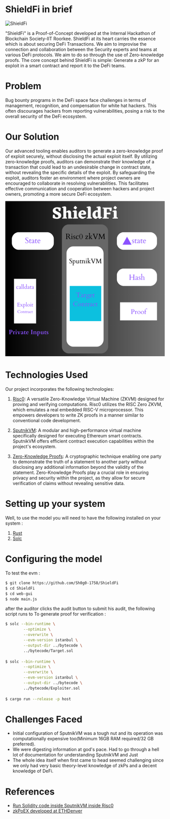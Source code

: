 # ShieldFi in brief
  ![ShieldFi](https://github.com/VasuK111/ShieldFi/blob/864dbdbbc0a7b5df1e73fdce4d9624ed17100b68/WhatsApp%20Image%202023-07-15%20at%201.29.34%20AM.jpeg)

"ShieldFi" is a Proof-of-Concept developed at the Internal Hackathon of Blockchain Society-IIT Roorkee. 
ShieldFi at its heart carries the essence which is about securing DeFi Transactions. 
We aim to improvise the connection and collaboration between the Security experts and teams at various DeFi protocols. We aim to do so through the use of Zero-knowledge proofs. 
The core concept behind ShieldFi is simple: Generate a zkP for an exploit in a smart contract and report it to the DeFi teams.

# Problem 
Bug bounty programs in the DeFi space face challenges in terms of management, recognition, and compensation for white hat hackers.
This often discourages hackers from reporting vulnerabilities, posing a risk to the overall security of the DeFi ecosystem.

# Our Solution
Our advanced tooling enables auditors to generate a zero-knowledge proof of exploit securely, without disclosing the actual exploit itself. By utilizing zero-knowledge proofs, auditors can demonstrate their knowledge of a transaction that could lead to an undesirable change in contract state, without revealing the specific details of the exploit.
By safeguarding the exploit, auditors foster an environment where project owners are encouraged to collaborate in resolving vulnerabilities. This facilitates effective communication and cooperation between hackers and project owners, promoting a more secure DeFi ecosystem.

![Mechanism](https://github.com/VasuK111/ShieldFi/blob/f0a7f9578e94933f0178daddb45508660fbb03c2/Risc0%20zkVM.png)

# Technologies Used
Our project incorporates the following technologies:

1. [Risc0](https://www.risczero.com/): A versatile Zero-Knowledge Virtual Machine (ZKVM) designed for proving and verifying computations. Risc0 utilizes the RISC Zero ZKVM, which emulates a real embedded RISC-V microprocessor. This empowers developers to write ZK proofs in a manner similar to conventional code development.

2. [SputnikVM](https://github.com/rust-blockchain/evm): A modular and high-performance virtual machine specifically designed for executing Ethereum smart contracts. SputnikVM offers efficient contract execution capabilities within the project's ecosystem.

3. [Zero-Knowledge Proofs](https://en.wikipedia.org/wiki/Zero-knowledge_proof): A cryptographic technique enabling one party to demonstrate the truth of a statement to another party without disclosing any additional information beyond the validity of the statement. Zero-Knowledge Proofs play a crucial role in ensuring privacy and security within the project, as they allow for secure verification of claims without revealing sensitive data.

# Setting up your system
Well, to use the model you will need to have the following installed on your system :
1. [Rust](https://www.rust-lang.org/tools/install)
3. [Solc](https://docs.soliditylang.org/en/v0.8.17/installing-solidity.html)

# Configuring the model

To test the evm :
```bash
$ git clone https://github.com/Sh0g0-1758/ShieldFi
$ cd ShieldFi
$ cd web-gui
$ node main.js
```

after the auditor clicks the audit button to submit his audit, the following script runs to To generate proof for verification : 
```bash
$ solc --bin-runtime \
        --optimize \
        --overwrite \
        --evm-version istanbul \
        --output-dir ../bytecode \
        ../bytecode/Target.sol

$ solc --bin-runtime \
        --optimize \
        --overwrite \
        --evm-version istanbul \
        --output-dir ../bytecode \
        ../bytecode/Exploiter.sol

$ cargo run --release -p host
```
# Challenges Faced 
* Initial configuration of SputnikVM was a tough nut and its operation was computationally expensive too(Minimum 16GB RAM required/32 GB preferred).
* We were digesting information at god's pace. Had to go through a hell lot of documentation for understanding SputnikVM and Just
* The whole idea itself when first came to head seemed challenging since we only had very basic theory-level knowledge of zkPs and a decent knowledge of DeFi.

# References 
* [Run Solidity code inside SputnikVM inside Risc0](https://odra.dev/blog/evm-at-risc0/)
* [zkPoEX developed at ETHDenver](https://github.com/zkoranges/zkPoEX/tree/main)



